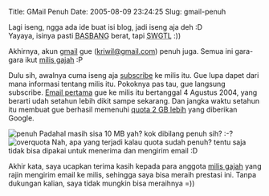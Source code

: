 Title: GMail Penuh
Date: 2005-08-09 23:24:25
Slug: gmail-penuh

[Email pertama]: http://groups-beta.google.com/group/id-gmail/browse_frm/thread/9b2200ad85bee01b/edc01320ed63ffd2?hl=en#edc01320ed63ffd2
[milis gajah]: http://groups-beta.google.com/group/id-gmail/about/

Lagi iseng, ngga ada ide buat isi blog, jadi iseng aja deh :D  
Yayaya, isinya pasti <abbr title="BASi BANGet">BASBANG</abbr> berat, tapi
<abbr title="So What GiTu Loh">SWGTL</abbr> :))

Akhirnya, akun [gmail](http://www.gmail.com) gue (kriwil@gmail.com) penuh juga. 
Semua ini gara-gara ikut [milis gajah][] :P


Dulu sih, awalnya cuma iseng aja [subscribe](http://groups-beta.google.com/group/id-gmail/subscribe) ke milis itu. 
Gue lupa dapet dari mana informasi tentang milis itu. Pokoknya pas tau, gue langsung
subscribe. [Email pertama][] gue ke milis itu bertanggal 4 Agustus 2004, yang berarti
udah setahun lebih dikit sampe sekarang. Dan jangka waktu setahun itu membuat
gue berhasil memenuhi [quota 2 GB lebih](http://mail.google.com/mail/help/about.html)
 yang diberikan Google.

<img src='http://aldi.kriwil.com/wp-content/penuh.png' class='border' alt='penuh' />  
Padahal masih sisa 10 MB yah? kok dibilang penuh sih? :-?

<img src='http://aldi.kriwil.com/wp-content/overquota.png' class='border' alt='overquota' />  
Nah, apa yang terjadi kalau quota sudah penuh? tentu saja tidak bisa dipakai untuk menerima dan mengirim email :D

Akhir kata, saya ucapkan terima kasih kepada para anggota [milis gajah][] yang rajin mengirim email ke milis,
sehingga saya bisa meraih prestasi ini. Tanpa dukungan kalian, saya tidak mungkin bisa meraihnya =))